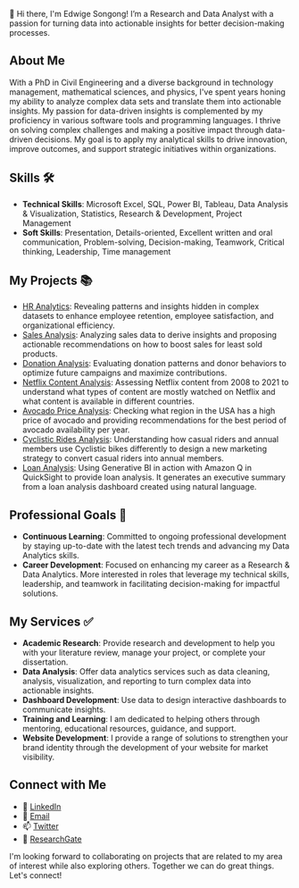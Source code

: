 👋 Hi there, I'm Edwige Songong! I’m a Research and Data Analyst with a passion for turning data into actionable insights for better decision-making processes.

## About Me
With a PhD in Civil Engineering and a diverse background in technology management, mathematical sciences, and physics, I've spent years honing my ability to analyze complex data sets and translate them into actionable insights. My passion for data-driven insights is complemented by my proficiency in various software tools and programming languages. I thrive on solving complex challenges and making a positive impact through data-driven decisions. My goal is to apply my analytical skills to drive innovation, improve outcomes, and support strategic initiatives within organizations.

## Skills :hammer_and_wrench:
* **Technical Skills**: Microsoft Excel, SQL, Power BI, Tableau, Data Analysis & Visualization, Statistics, Research & Development, Project Management
* **Soft Skills**: Presentation, Details-oriented, Excellent written and oral communication, Problem-solving, Decision-making, Teamwork, Critical thinking, Leadership, Time management

## My Projects :books:
* [HR Analytics](https://github.com/Songonge/Data-Analytics-Projects/tree/main/All%20Projects/HR%20Analytics): Revealing patterns and insights hidden in complex datasets to enhance employee retention, employee satisfaction, and organizational efficiency.
* [Sales Analysis](https://github.com/Songonge/Data-Analytics-Projects/tree/main/All%20Projects/Sales%20Analysis): Analyzing sales data to derive insights and proposing actionable recommendations on how to boost sales for least sold products. 
* [Donation Analysis](https://github.com/Songonge/Data-Analytics-Projects/tree/main/All%20Projects/Donation%20Analysis): Evaluating donation patterns and donor behaviors to optimize future campaigns and maximize contributions.
* [Netflix Content Analysis](https://github.com/Songonge/Data-Analytics-Projects/tree/main/All%20Projects/Netflix%20Content%20Analysis): Assessing Netflix content from 2008 to 2021 to understand what types of content are mostly watched on Netflix and what content is available in different countries.
* [Avocado Price Analysis](https://github.com/Songonge/Data-Analytics-Projects/tree/main/All%20Projects/Avocado%20Price%20Analysis): Checking what region in the USA has a high price of avocado and providing recommendations for the best period of avocado availability per year.
* [Cyclistic Rides Analysis](https://github.com/Songonge/Data-Analytics-Projects/tree/main/All%20Projects/Cyclistic%20Rides%20Analysis): Understanding how casual riders and annual members use Cyclistic bikes differently to design a new marketing strategy to convert casual riders into annual members.
* [Loan Analysis](https://github.com/Songonge/Data-Analytics-Projects/tree/main/All%20Projects/Loan%20Analysis): Using Generative BI in action with Amazon Q in QuickSight to provide loan analysis. It generates an executive summary from a loan analysis dashboard created using natural language.


## Professional Goals :dart:
* **Continuous Learning**: Committed to ongoing professional development by staying up-to-date with the latest tech trends and advancing my Data Analytics skills.
* **Career Development**: Focused on enhancing my career as a Research & Data Analytics. More interested in roles that leverage my technical skills, leadership, and teamwork in facilitating decision-making for impactful solutions.

## My Services :white_check_mark:
* **Academic Research**: Provide research and development to help you with your literature review, manage your project, or complete your dissertation.
* **Data Analysis**: Offer data analytics services such as data cleaning, analysis, visualization, and reporting to turn complex data into actionable insights.
* **Dashboard Development**: Use data to design interactive dashboards to communicate insights.
* **Training and Learning**: I am dedicated to helping others through mentoring, educational resources, guidance, and support.
* **Website Development**: I provide a range of solutions to strengthen your brand identity through the development of your website for market visibility.

## Connect with Me
* :link: [LinkedIn](https://www.linkedin.com/in/edwige-f-songong/)
* :email: [Email](feulefacksongonge@gmail.com)
* 📫 [Twitter](https://x.com/edwige_songong)
* :blue_book: [ResearchGate](https://www.researchgate.net/profile/Edwige-Songong)

I'm looking forward to collaborating on projects that are related to my area of interest while also exploring others. Together we can do great things. Let's connect!



<!--
**Songonge/Songonge** is a ✨ _special_ ✨ repository because its `README.md` (this file) appears on your GitHub profile.

Here are some ideas to get you started: -->
